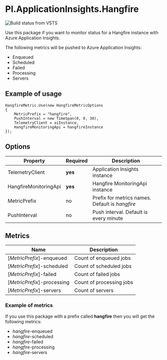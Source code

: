 # PI.ApplicationInsights.Hangfire

![Build status from VSTS](https://pi-applications-dk.visualstudio.com/_apis/public/build/definitions/8c43066a-ced2-41f9-822b-b5a7154a9b31/56/badge)

Use this package if you want to monitor status for a Hangfire instance with Azure Application Insights.

The following metrics will be pushed to Azure Application Insights:
- Enqueued
- Scheduled
- Failed
- Processing
- Servers

## Example of usage
```
HangfireMetric.Use(new HangfireMetricOptions
{
    MetricPrefix = "hangfire",
    PushInterval = new TimeSpan(0, 0, 30),
    TelemetryClient = aiInstance,
    HangfireMonitoringApi = hangfireInstance
});
```

## Options
Property | Required | Description
--- | --- | ---
TelemetryClient | **yes** | Application Insights instance
HangfireMonitoringApi  | **yes** | Hangfire MonitoringApi instance
MetricPrefix  | no | Prefix for metrics names. Default is *hangfire*
PushInterval | no | Push interval. Default is every minute

## Metrics
Name | Description
--- | ---
[*MetricPrefix*]-enqueued | Count of enqueued jobs
[*MetricPrefix*]-scheduled | Count of scheduled jobs
[*MetricPrefix*]-failed | Count of failed jobs
[*MetricPrefix*]-processing | Count of processing jobs
[*MetricPrefix*]-servers | Count of servers

### Example of metrics
If you use this package with a prefix called **hangfire** then you will get the following metrics:
- *hangfire*-enqueued
- *hangfire*-scheduled
- *hangfire*-failed
- *hangfire*-processing
- *hangfire*-servers